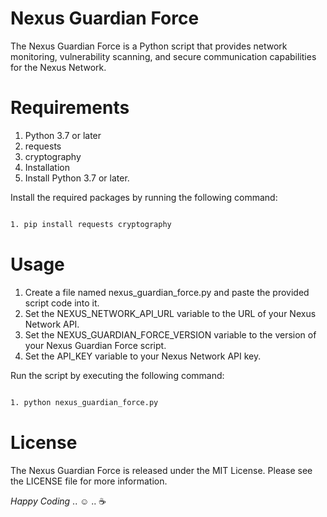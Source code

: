 # Nexus Guardian Force

The Nexus Guardian Force is a Python script that provides network monitoring, vulnerability scanning, and secure communication capabilities for the Nexus Network.

# Requirements

1. Python 3.7 or later
2. requests
3. cryptography
4. Installation
5. Install Python 3.7 or later.

Install the required packages by running the following command:

```bash

1. pip install requests cryptography
```

# Usage

1. Create a file named nexus_guardian_force.py and paste the provided script code into it.
2. Set the NEXUS_NETWORK_API_URL variable to the URL of your Nexus Network API.
3. Set the NEXUS_GUARDIAN_FORCE_VERSION variable to the version of your Nexus Guardian Force script.
4. Set the API_KEY variable to your Nexus Network API key.

Run the script by executing the following command:

```bash

1. python nexus_guardian_force.py
```

# License

The Nexus Guardian Force is released under the MIT License. Please see the LICENSE file for more information.

_Happy Coding_ .. ☺ .. ☕
